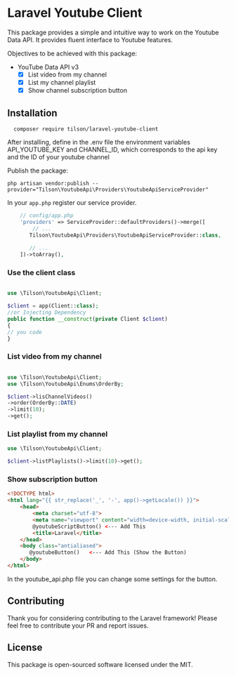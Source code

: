 # Laravel Youtube Client



This package provides a simple and intuitive way to work on the Youtube Data API.
It provides fluent interface to Youtube features.

Objectives to be achieved with this package:

- YouTube Data API v3
  - [x] List video from my channel
  - [x] List my channel playlist
  - [x] Show channel subscription button

## Installation
```shell
  composer require tilson/laravel-youtube-client
```

After installing, define in the .env file the environment variables API_YOUTUBE_KEY and CHANNEL_ID, which corresponds to the api key and the ID of your youtube channel

Publish the package:
```shell
php artisan vendor:publish --provider="Tilson\YoutubeApi\Providers\YoutubeApiServiceProvider"
```

In your `app.php` register our service provider.
```php
    // config/app.php
    'providers' => ServiceProvider::defaultProviders()->merge([
        // ...
       Tilson\YoutubeApi\Providers\YoutubeApiServiceProvider::class,
       
       // ...
    ])->toArray(),
```
### Use the client class

```php

use \Tilson\YoutubeApi\Client;

$client = app(Client::class);
//or Injecting Dependency
public function __construct(private Client $client)
{
// you code
}

```
### List video from my channel

```php

use \Tilson\YoutubeApi\Client;
use \Tilson\YoutubeApi\Enums\OrderBy;

$client->lisChannelVideos()
->order(OrderBy::DATE)
->limit(10);
->get();
```

### List playlist from my channel

```php
use \Tilson\YoutubeApi\Client;

$client->listPlaylists()->limit(10)->get();

```
### Show subscription button

```html
<!DOCTYPE html>
<html lang="{{ str_replace('_', '-', app()->getLocale()) }}">
    <head>
        <meta charset="utf-8">
        <meta name="viewport" content="width=device-width, initial-scale=1">
        @youtubeScriptButton() <--- Add This
        <title>Laravel</title>
    </head>
    <body class="antialiased">
       @youtubeButton()   <--- Add This (Show the Button)
    </body>
</html>

```
In the youtube_api.php file you can change some settings for the button.


## Contributing

Thank you for considering contributing to the Laravel framework! Please feel free to contribute your PR and report issues.

## License

This package is open-sourced software licensed under the MIT.